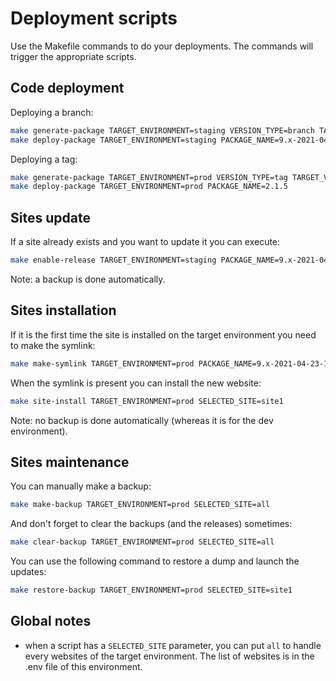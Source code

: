 # Deployment scripts

Use the Makefile commands to do your deployments. The commands will trigger the
appropriate scripts.

## Code deployment

Deploying a branch:
```bash
make generate-package TARGET_ENVIRONMENT=staging VERSION_TYPE=branch TARGET_VERSION=9.x
make deploy-package TARGET_ENVIRONMENT=staging PACKAGE_NAME=9.x-2021-04-23-10h07m23s
```

Deploying a tag:
```bash
make generate-package TARGET_ENVIRONMENT=prod VERSION_TYPE=tag TARGET_VERSION=2.1.5
make deploy-package TARGET_ENVIRONMENT=prod PACKAGE_NAME=2.1.5
```

## Sites update

If a site already exists and you want to update it you can execute:
```bash
make enable-release TARGET_ENVIRONMENT=staging PACKAGE_NAME=9.x-2021-04-23-10h07m23s SELECTED_SITE=site1
```

Note: a backup is done automatically.

## Sites installation

If it is the first time the site is installed on the target environment you need
to make the symlink:
```bash
make make-symlink TARGET_ENVIRONMENT=prod PACKAGE_NAME=9.x-2021-04-23-10h07m23s SELECTED_SITE=site1
```

When the symlink is present you can install the new website:
```bash
make site-install TARGET_ENVIRONMENT=prod SELECTED_SITE=site1
```

Note: no backup is done automatically (whereas it is for the dev environment).

## Sites maintenance

You can manually make a backup:
```bash
make make-backup TARGET_ENVIRONMENT=prod SELECTED_SITE=all
```

And don't forget to clear the backups (and the releases) sometimes:
```bash
make clear-backup TARGET_ENVIRONMENT=prod SELECTED_SITE=all
```

You can use the following command to restore a dump and launch the updates:
```bash
make restore-backup TARGET_ENVIRONMENT=prod SELECTED_SITE=site1
```

## Global notes

* when a script has a `SELECTED_SITE` parameter, you can put `all` to handle
  every websites of the target environment. The list of websites is in the .env
  file of this environment.
